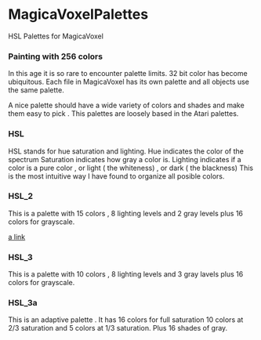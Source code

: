 # MagicaVoxelPalettes
HSL Palettes for MagicaVoxel

### Painting with 256 colors

In this age it is so rare to encounter palette limits. 32 bit color has become ubiquitous. 
Each file in MagicaVoxel has its own palette and all objects use the same palette. 

A nice palette should have a wide variety of colors and shades and make them easy to pick . 
This palettes are loosely based in the Atari palettes. 

### HSL 
HSL stands for hue saturation and lighting. 
Hue indicates the color of the spectrum
Saturation indicates how gray a color is. 
Lighting indicates if a color is a pure color , or light ( the whiteness) , or dark ( the blackness) 
This is the most intuitive way I have found to organize all posible colors. 

### HSL_2 
This is a palette with 15 colors , 8 lighting levels and 2 gray levels plus 16 colors for grayscale. 

[a link](https://github.com/CultureCitizen/MagicaVoxelPalettes/blob/main/hsl_2.png)

### HSL_3
This is a palette with 10 colors , 8 lighting levels and 3 gray lavels plus 16 colors for grayscale. 

### HSL_3a
This is an adaptive palette . 
It has 16 colors for full saturation 
10 colors at 2/3 saturation  and
5 colors at 1/3 saturation. 
Plus 16 shades of gray. 

